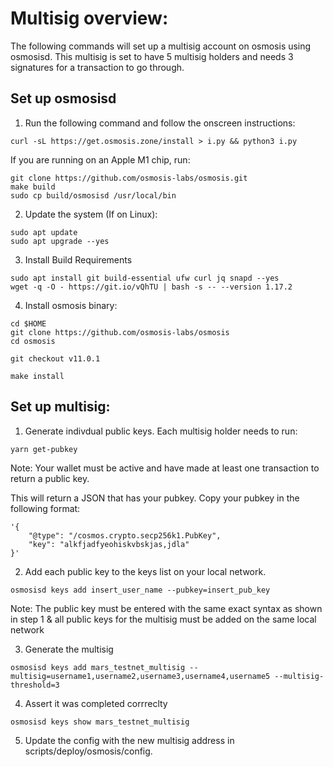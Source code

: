 # Multisig overview:

The following commands will set up a multisig account on osmosis using osmosisd.
This multisig is set to have 5 multisig holders and needs 3 signatures for a transaction to go through.

## Set up osmosisd

1. Run the following command and follow the onscreen instructions:

```
curl -sL https://get.osmosis.zone/install > i.py && python3 i.py
```

If you are running on an Apple M1 chip, run:

```
git clone https://github.com/osmosis-labs/osmosis.git
make build
sudo cp build/osmosisd /usr/local/bin
```

2. Update the system (If on Linux):

```
sudo apt update
sudo apt upgrade --yes
```

3. Install Build Requirements

```
sudo apt install git build-essential ufw curl jq snapd --yes
wget -q -O - https://git.io/vQhTU | bash -s -- --version 1.17.2
```

4. Install osmosis binary:

```
cd $HOME
git clone https://github.com/osmosis-labs/osmosis
cd osmosis

git checkout v11.0.1

make install
```

## Set up multisig:

1. Generate indivdual public keys. Each multisig holder needs to run:

```
yarn get-pubkey
```

Note: Your wallet must be active and have made at least one transaction to return a public key.

This will return a JSON that has your pubkey. Copy your pubkey in the following format:

```
'{
    "@type": "/cosmos.crypto.secp256k1.PubKey",
    "key": "alkfjadfyeohiskvbskjas,jdla"
}'
```

2. Add each public key to the keys list on your local network.

```
osmosisd keys add insert_user_name --pubkey=insert_pub_key
```

Note: The public key must be entered with the same exact syntax as shown in step 1 & all public keys for the multisig must be added on the same local network

3. Generate the multisig

```
osmosisd keys add mars_testnet_multisig --multisig=username1,username2,username3,username4,username5 --multisig-threshold=3
```

4. Assert it was completed corrreclty

```
osmosisd keys show mars_testnet_multisig
```

5. Update the config with the new multisig address in scripts/deploy/osmosis/config.
